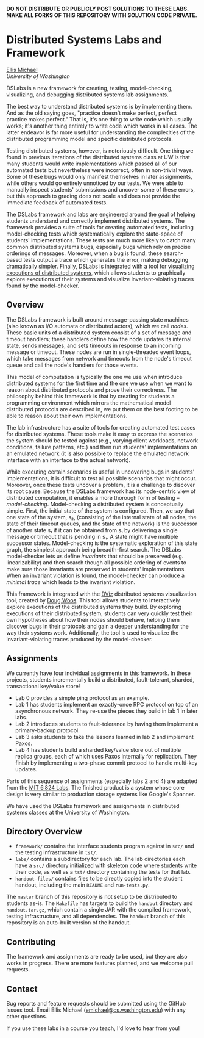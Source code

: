 **DO NOT DISTRIBUTE OR PUBLICLY POST SOLUTIONS TO THESE LABS. MAKE ALL FORKS OF
THIS REPOSITORY WITH SOLUTION CODE PRIVATE.**


# Distributed Systems Labs and Framework

[Ellis Michael](http://ellismichael.com/)  
*University of Washington*


DSLabs is a new framework for creating, testing, model-checking, visualizing,
and debugging distributed systems lab assignments.

The best way to understand distributed systems is by implementing them. And as
the old saying goes, "practice doesn't make perfect, perfect practice makes
perfect." That is, it's one thing to write code which usually works; it's
another thing entirely to write code which works in all cases. The latter
endeavor is far more useful for understanding the complexities of the
distributed programming model and specific distributed protocols.

Testing distributed systems, however, is notoriously difficult. One thing we
found in previous iterations of the distributed systems class at UW is that many
students would write implementations which passed all of our automated tests but
nevertheless were incorrect, often in non-trivial ways. Some of these bugs would
only manifest themselves in later assignments, while others would go entirely
unnoticed by our tests. We were able to manually inspect students' submissions
and uncover some of these errors, but this approach to grading does not scale
and does not provide the immediate feedback of automated tests.

The DSLabs framework and labs are engineered around the goal of helping students
understand and correctly implement distributed systems. The framework provides a
suite of tools for creating automated tests, including model-checking tests
which systematically explore the state-space of students' implementations. These
tests are much more likely to catch many common distributed systems bugs,
especially bugs which rely on precise orderings of messages. Moreover, when a
bug is found, these search-based tests output a trace which generates the error,
making debugging dramatically simpler. Finally, DSLabs is integrated with a tool
for [visualizing executions of distributed
systems](https://github.com/uwplse/dviz), which allows students to graphically
explore executions of their systems and visualize invariant-violating traces
found by the model-checker.


## Overview
The DSLabs framework is built around message-passing state machines (also known
as I/O automata or distributed actors), which we call *nodes*. These basic units
of a distributed system consist of a set of message and timeout handlers; these
handlers define how the node updates its internal state, sends messages, and
sets timeouts in response to an incoming message or timeout. These nodes are run
in single-threaded event loops, which take messages from network and timeouts
from the node's timeout queue and call the node's handlers for those events.

This model of computation is typically the one we use when introduce distributed
systems for the first time and the one we use when we want to reason about
distributed protocols and prove their correctness. The philosophy behind this
framework is that by creating for students a programming environment which
mirrors the mathematical model distributed protocols are described in, we put
them on the best footing to be able to reason about their own implementations.

The lab infrastructure has a suite of tools for creating automated test cases
for distributed systems. These tools make it easy to express the scenarios the
system should be tested against (e.g., varying client workloads, network
conditions, failure patterns, etc.) and then run students' implementations on an
emulated network (it is also possible to replace the emulated network interface
with an interface to the actual network).

While executing certain scenarios is useful in uncovering bugs in students'
implementations, it is difficult to test all possible scenarios that might
occur. Moreover, once these tests uncover a problem, it is a challenge to
discover its root cause. Because the DSLabs framework has its node-centric view
of distributed computation, it enables a more thorough form of testing –
*model-checking*. Model-checking a distributed system is conceptually simple.
First, the initial state of the system is configured. Then, we say that one
state of the system, s₂, (consisting of the internal state of all nodes, the
state of their timeout queues, and the state of the network) is the successor of
another state s₁ if it can be obtained from s₁ by delivering a single message or
timeout that is pending in s₁. A state might have multiple successor states.
Model-checking is the systematic exploration of this state graph, the simplest
approach being breadth-first search. The DSLabs model-checker lets us define
*invariants* that should be preserved (e.g. linearizability) and then search
though all possible ordering of events to make sure those invariants are
preserved in students' implementations. When an invariant violation is found,
the model-checker can produce a *minimal trace* which leads to the invariant
violation.

This framework is integrated with the [DViz](https://github.com/uwplse/dviz)
distributed systems visualization tool, created by [Doug
Woos](https://www.dougwoos.com/). This tool allows students to interactively
explore executions of the distributed systems they build. By exploring
executions of their distributed system, students can very quickly test their own
hypotheses about how their nodes should behave, helping them discover bugs in
their protocols and gain a deeper understanding for the way their systems work.
Additionally, the tool is used to visualize the invariant-violating traces
produced by the model-checker.

## Assignments
We currently have four individual assignments in this framework. In these
projects, students incrementally build a distributed, fault-tolerant, sharded,
transactional key/value store!
- Lab 0 provides a simple ping protocol as an example.
- Lab 1 has students implement an exactly-once RPC protocol on top of an
  asynchronous network. They re-use the pieces they build in lab 1 in later labs.
- Lab 2 introduces students to fault-tolerance by having them implement a
  primary-backup protocol.
- Lab 3 asks students to take the lessons learned in lab 2 and implement Paxos.
- Lab 4 has students build a sharded key/value store out of multiple replica
  groups, each of which uses Paxos internally for replication. They finish by
  implementing a two-phase commit protocol to handle multi-key updates.

Parts of this sequence of assignments (especially labs 2 and 4) are adapted from
the [MIT 6.824 Labs](http://nil.csail.mit.edu/6.824/2015/). The finished product
is a system whose core design is very similar to production storage systems like
Google's Spanner.

We have used the DSLabs framework and assignments in distributed systems classes
at the University of Washington.


## Directory Overview
- `framework/` contains the interface students program against in `src/` and the
  testing infrastructure in `tst/`.
- `labs/` contains a subdirectory for each lab. The lab directories each have a
  `src/` directory initialized with skeleton code where students write their
  code, as well as a `tst/` directory containing the tests for that lab.
- `handout-files/` contains files to be directly copied into the student
  handout, including the main `README` and `run-tests.py`.

The `master` branch of this repository is not setup to be distributed to
students as-is. The `Makefile` has targets to build the `handout` directory and
`handout.tar.gz`, which contain a single JAR with the compiled framework,
testing infrastructure, and all dependencies. The `handout` branch of this
repository is an auto-built version of the handout.


## Contributing
The framework and assignments are ready to be used, but they are also works in
progress. There are more features planned, and we welcome pull requests.


## Contact
Bug reports and feature requests should be submitted using the GitHub issues
tool. Email Ellis Michael (emichael@cs.washington.edu) with any other questions.

If you use these labs in a course you teach, I'd love to hear from you!
